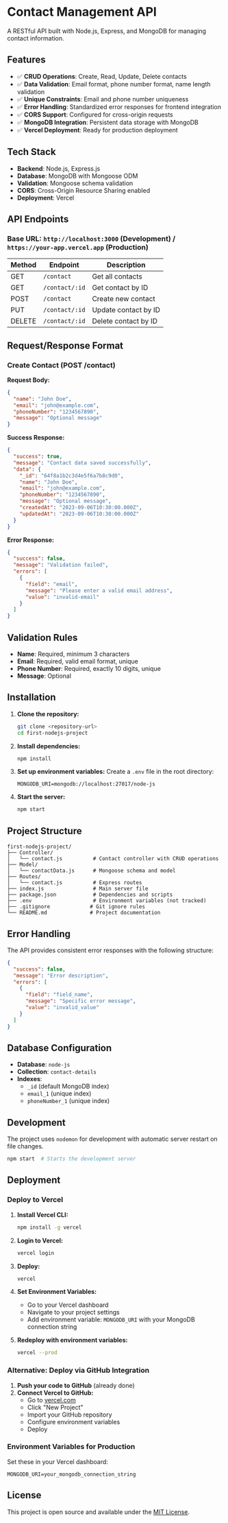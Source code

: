 # Contact Management API

A RESTful API built with Node.js, Express, and MongoDB for managing contact information.

## Features

- ✅ **CRUD Operations**: Create, Read, Update, Delete contacts
- ✅ **Data Validation**: Email format, phone number format, name length validation
- ✅ **Unique Constraints**: Email and phone number uniqueness
- ✅ **Error Handling**: Standardized error responses for frontend integration
- ✅ **CORS Support**: Configured for cross-origin requests
- ✅ **MongoDB Integration**: Persistent data storage with MongoDB
- ✅ **Vercel Deployment**: Ready for production deployment

## Tech Stack

- **Backend**: Node.js, Express.js
- **Database**: MongoDB with Mongoose ODM
- **Validation**: Mongoose schema validation
- **CORS**: Cross-Origin Resource Sharing enabled
- **Deployment**: Vercel

## API Endpoints

### Base URL: `http://localhost:3000` (Development) / `https://your-app.vercel.app` (Production)

| Method | Endpoint | Description |
|--------|----------|-------------|
| GET | `/contact` | Get all contacts |
| GET | `/contact/:id` | Get contact by ID |
| POST | `/contact` | Create new contact |
| PUT | `/contact/:id` | Update contact by ID |
| DELETE | `/contact/:id` | Delete contact by ID |

## Request/Response Format

### Create Contact (POST /contact)

**Request Body:**
```json
{
  "name": "John Doe",
  "email": "john@example.com",
  "phoneNumber": "1234567890",
  "message": "Optional message"
}
```

**Success Response:**
```json
{
  "success": true,
  "message": "Contact data saved successfully",
  "data": {
    "_id": "64f8a1b2c3d4e5f6a7b8c9d0",
    "name": "John Doe",
    "email": "john@example.com",
    "phoneNumber": "1234567890",
    "message": "Optional message",
    "createdAt": "2023-09-06T10:30:00.000Z",
    "updatedAt": "2023-09-06T10:30:00.000Z"
  }
}
```

**Error Response:**
```json
{
  "success": false,
  "message": "Validation failed",
  "errors": [
    {
      "field": "email",
      "message": "Please enter a valid email address",
      "value": "invalid-email"
    }
  ]
}
```

## Validation Rules

- **Name**: Required, minimum 3 characters
- **Email**: Required, valid email format, unique
- **Phone Number**: Required, exactly 10 digits, unique
- **Message**: Optional

## Installation

1. **Clone the repository:**
   ```bash
   git clone <repository-url>
   cd first-nodejs-project
   ```

2. **Install dependencies:**
   ```bash
   npm install
   ```

3. **Set up environment variables:**
   Create a `.env` file in the root directory:
   ```env
   MONGODB_URI=mongodb://localhost:27017/node-js
   ```

4. **Start the server:**
   ```bash
   npm start
   ```

## Project Structure

```
first-nodejs-project/
├── Controller/
│   └── contact.js          # Contact controller with CRUD operations
├── Model/
│   └── contactData.js      # Mongoose schema and model
├── Routes/
│   └── contact.js          # Express routes
├── index.js                # Main server file
├── package.json            # Dependencies and scripts
├── .env                    # Environment variables (not tracked)
├── .gitignore             # Git ignore rules
└── README.md              # Project documentation
```

## Error Handling

The API provides consistent error responses with the following structure:

```json
{
  "success": false,
  "message": "Error description",
  "errors": [
    {
      "field": "field_name",
      "message": "Specific error message",
      "value": "invalid_value"
    }
  ]
}
```

## Database Configuration

- **Database**: `node-js`
- **Collection**: `contact-details`
- **Indexes**: 
  - `_id` (default MongoDB index)
  - `email_1` (unique index)
  - `phoneNumber_1` (unique index)

## Development

The project uses `nodemon` for development with automatic server restart on file changes.

```bash
npm start  # Starts the development server
```

## Deployment

### Deploy to Vercel

1. **Install Vercel CLI:**
   ```bash
   npm install -g vercel
   ```

2. **Login to Vercel:**
   ```bash
   vercel login
   ```

3. **Deploy:**
   ```bash
   vercel
   ```

4. **Set Environment Variables:**
   - Go to your Vercel dashboard
   - Navigate to your project settings
   - Add environment variable: `MONGODB_URI` with your MongoDB connection string

5. **Redeploy with environment variables:**
   ```bash
   vercel --prod
   ```

### Alternative: Deploy via GitHub Integration

1. **Push your code to GitHub** (already done)
2. **Connect Vercel to GitHub:**
   - Go to [vercel.com](https://vercel.com)
   - Click "New Project"
   - Import your GitHub repository
   - Configure environment variables
   - Deploy

### Environment Variables for Production

Set these in your Vercel dashboard:
```env
MONGODB_URI=your_mongodb_connection_string
```

## License

This project is open source and available under the [MIT License](LICENSE). 